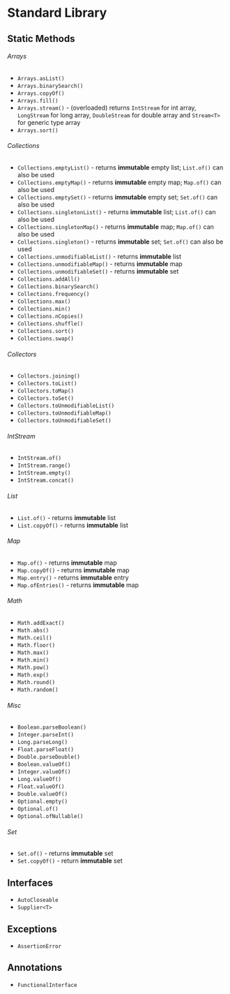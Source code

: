 # Standard Library

## Static Methods

###### Arrays

* `Arrays.asList()`
* `Arrays.binarySearch()`
* `Arrays.copyOf()`
* `Arrays.fill()`
* `Arrays.stream()` - (overloaded) returns `IntStream` for int array, `LongStream` for long array, `DoubleStream` for double array and `Stream<T>` for generic type array
* `Arrays.sort()`

###### Collections

* `Collections.emptyList()` - returns **immutable** empty list; `List.of()` can also be used
* `Collections.emptyMap()` - returns **immutable** empty map; `Map.of()` can also be used
* `Collections.emptySet()` - returns **immutable** empty set; `Set.of()` can also be used
* `Collections.singletonList()` - returns **immutable** list; `List.of()` can also be used
* `Collections.singletonMap()` - returns **immutable** map; `Map.of()` can also be used
* `Collections.singleton()` - returns **immutable** set; `Set.of()` can also be used
* `Collections.unmodifiableList()` - returns **immutable** list
* `Collections.unmodifiableMap()` - returns **immutable** map
* `Collections.unmodifiableSet()` - returns **immutable** set
* `Collections.addAll()`
* `Collections.binarySearch()`
* `Collections.frequency()`
* `Collections.max()`
* `Collections.min()`
* `Collections.nCopies()`
* `Collections.shuffle()`
* `Collections.sort()`
* `Collections.swap()`

###### Collectors

* `Collectors.joining()`
* `Collectors.toList()`
* `Collectors.toMap()`
* `Collectors.toSet()`
* `Collectors.toUnmodifiableList()`
* `Collectors.toUnmodifiableMap()`
* `Collectors.toUnmodifiableSet()`

###### IntStream

* `IntStream.of()`
* `IntStream.range()`
* `IntStream.empty()`
* `IntStream.concat()`

###### List

* `List.of()` - returns **immutable** list
* `List.copyOf()` - returns **immutable** list

###### Map

* `Map.of()` - returns **immutable** map
* `Map.copyOf()` - returns **immutable** map
* `Map.entry()` - returns **immutable** entry
* `Map.ofEntries()` - returns **immutable** map

###### Math

* `Math.addExact()`
* `Math.abs()`
* `Math.ceil()`
* `Math.floor()`
* `Math.max()`
* `Math.min()`
* `Math.pow()`
* `Math.exp()`
* `Math.round()`
* `Math.random()`

###### Misc

* `Boolean.parseBoolean()`
* `Integer.parseInt()`
* `Long.parseLong()`
* `Float.parseFloat()`
* `Double.parseDouble()`
* `Boolean.valueOf()`
* `Integer.valueOf()`
* `Long.valueOf()`
* `Float.valueOf()`
* `Double.valueOf()`
* `Optional.empty()`
* `Optional.of()`
* `Optional.ofNullable()`

###### Set

* `Set.of()` - returns **immutable** set
* `Set.copyOf()` - return **immutable** set

## Interfaces

* `AutoCloseable`
* `Supplier<T>`

## Exceptions

* `AssertionError`

## Annotations

* `FunctionalInterface`
